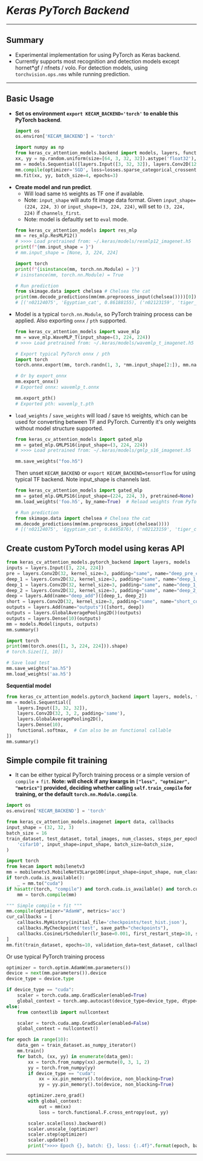 # ___Keras PyTorch Backend___
***

## Summary
  - Experimental implementation for using PyTorch as Keras backend.
  - Currently supports most recognition and detection models except hornet*gf / nfnets / volo. For detection models, using `torchvision.ops.nms` while running prediction.
***

## Basic Usage
- **Set os environment `export KECAM_BACKEND='torch'` to enable this PyTorch backend**.
  ```py
  import os
  os.environ['KECAM_BACKEND'] = 'torch'

  import numpy as np
  from keras_cv_attention_models.backend import models, layers, functional, losses
  xx, yy = np.random.uniform(size=[64, 3, 32, 32]).astype('float32'), np.random.uniform(0, 10, size=[64]).astype('int32')
  mm = models.Sequential([layers.Input([3, 32, 32]), layers.Conv2D(128), layers.GlobalAveragePooling2D(), layers.Dense(10)])
  mm.compile(optimizer='SGD', loss=losses.sparse_categorical_crossentropy, metrics='acc')
  mm.fit(xx, yy, batch_size=4, epochs=3)
  ```
- **Create model and run predict**.
  - Will load same `h5` weights as TF one if available.
  - Note: `input_shape` will auto fit image data format. Given `input_shape=(224, 224, 3)` or `input_shape=(3, 224, 224)`, will set to `(3, 224, 224)` if `channels_first`.
  - Note: model is defaultly set to `eval` mode.
  ```py
  from keras_cv_attention_models import res_mlp
  mm = res_mlp.ResMLP12()
  # >>>> Load pretrained from: ~/.keras/models/resmlp12_imagenet.h5
  print(f"{mm.input_shape = }")
  # mm.input_shape = [None, 3, 224, 224]

  import torch
  print(f"{isinstance(mm, torch.nn.Module) = }")
  # isinstance(mm, torch.nn.Module) = True

  # Run prediction
  from skimage.data import chelsea # Chelsea the cat
  print(mm.decode_predictions(mm(mm.preprocess_input(chelsea())))[0])
  # [('n02124075', 'Egyptian_cat', 0.86188155), ('n02123159', 'tiger_cat', 0.05125639), ...]
  ```
- Model is a typical `torch.nn.Module`, so PyTorch training process can be applied. Also exporting `onnx` / `pth` supported.
  ```py
  from keras_cv_attention_models import wave_mlp
  mm = wave_mlp.WaveMLP_T(input_shape=(3, 224, 224))
  # >>>> Load pretrained from: ~/.keras/models/wavemlp_t_imagenet.h5

  # Export typical PyTorch onnx / pth
  import torch
  torch.onnx.export(mm, torch.randn(1, 3, *mm.input_shape[2:]), mm.name + ".onnx")

  # Or by export_onnx
  mm.export_onnx()
  # Exported onnx: wavemlp_t.onnx

  mm.export_pth()
  # Exported pth: wavemlp_t.pth
  ```
- `load_weights` / `save_weights` will load / save `h5` weights, which can be used for converting between TF and PyTorch. Currently it's only weights without model structure supported.
  ```py
  from keras_cv_attention_models import gated_mlp
  mm = gated_mlp.GMLPS16(input_shape=(3, 224, 224))
  # >>>> Load pretrained from: ~/.keras/models/gmlp_s16_imagenet.h5

  mm.save_weights("foo.h5")
  ```
  Then unset `KECAM_BACKEND` or `export KECAM_BACKEND=tensorflow` for using typical TF backend. Note input_shape is channels last.
  ```py
  from keras_cv_attention_models import gated_mlp
  mm = gated_mlp.GMLPS16(input_shape=(224, 224, 3), pretrained=None)  # channels_last input_shape
  mm.load_weights('foo.h5', by_name=True)  # Reload weights from PyTorch backend

  # Run prediction
  from skimage.data import chelsea # Chelsea the cat
  mm.decode_predictions(mm(mm.preprocess_input(chelsea())))
  # [('n02124075', 'Egyptian_cat', 0.8495876), ('n02123159', 'tiger_cat', 0.029945023), ...]
  ```
## Create custom PyTorch model using keras API
  ```py
  from keras_cv_attention_models.pytorch_backend import layers, models
  inputs = layers.Input([3, 224, 224])
  pre = layers.Conv2D(32, kernel_size=3, padding="same", name="deep_pre_conv")(inputs)
  deep_1 = layers.Conv2D(32, kernel_size=3, padding="same", name="deep_1_1_conv")(pre)
  deep_1 = layers.Conv2D(32, kernel_size=3, padding="same", name="deep_1_2_conv")(deep_1)
  deep_2 = layers.Conv2D(32, kernel_size=3, padding="same", name="deep_2_conv")(pre)
  deep = layers.Add(name="deep_add")([deep_1, deep_2])
  short = layers.Conv2D(32, kernel_size=3, padding="same", name="short_conv")(inputs)
  outputs = layers.Add(name="outputs")([short, deep])
  outputs = layers.GlobalAveragePooling2D()(outputs)
  outputs = layers.Dense(10)(outputs)
  mm = models.Model(inputs, outputs)
  mm.summary()

  import torch
  print(mm(torch.ones([1, 3, 224, 224])).shape)
  # torch.Size([1, 10])

  # Save load test
  mm.save_weights("aa.h5")
  mm.load_weights('aa.h5')
  ```
  **Sequential model**
  ```py
  from keras_cv_attention_models.pytorch_backend import layers, models, functional
  mm = models.Sequential([
      layers.Input([3, 32, 32]),
      layers.Conv2D(32, 3, 2, padding='same'),
      layers.GlobalAveragePooling2D(),
      layers.Dense(10),
      functional.softmax,  # Can also be an functional callable
  ])
  mm.summary()
  ```
## Simple compile fit training
  - It can be either typical PyTorch training process or a simple version of `compile` + `fit`. **Note: will check if any kwargs in `["loss", "optmizer", "metrics"]` provided, deciding whether calling `self.train_compile` for training, or the default `torch.nn.Module.compile`**.
  ```py
  import os
  os.environ['KECAM_BACKEND'] = 'torch'

  from keras_cv_attention_models.imagenet import data, callbacks
  input_shape = (32, 32, 3)
  batch_size = 16
  train_dataset, test_dataset, total_images, num_classes, steps_per_epoch = data.init_dataset(
      'cifar10', input_shape=input_shape, batch_size=batch_size,
  )

  import torch
  from kecam import mobilenetv3
  mm = mobilenetv3.MobileNetV3Large100(input_shape=input_shape, num_classes=num_classes, classifier_activation=None, pretrained=None)
  if torch.cuda.is_available():
      _ = mm.to("cuda")
  if hasattr(torch, "compile") and torch.cuda.is_available() and torch.cuda.get_device_capability()[0] > 6:
      mm = torch.compile(mm)

  """ Simple compile + fit """
  mm.compile(optimizer="AdamW", metrics='acc')
  cur_callbacks = [
      callbacks.MyHistory(initial_file='checkpoints/test_hist.json'),
      callbacks.MyCheckpoint('test', save_path="checkpoints"),
      callbacks.CosineLrScheduler(lr_base=0.001, first_restart_step=10, steps_per_epoch=len(train_dataset)),
  ]
  mm.fit(train_dataset, epochs=10, validation_data=test_dataset, callbacks=cur_callbacks)
  ```
  Or use typical PyTorch training process
  ```py
  optimizer = torch.optim.AdamW(mm.parameters())
  device = next(mm.parameters()).device
  device_type = device.type

  if device_type == "cuda":
      scaler = torch.cuda.amp.GradScaler(enabled=True)
      global_context = torch.amp.autocast(device_type=device_type, dtype=torch.float16)
  else:
      from contextlib import nullcontext

      scaler = torch.cuda.amp.GradScaler(enabled=False)
      global_context = nullcontext()

  for epoch in range(10):
      data_gen = train_dataset.as_numpy_iterator()
      mm.train()
      for batch, (xx, yy) in enumerate(data_gen):
          xx = torch.from_numpy(xx).permute(0, 3, 1, 2)
          yy = torch.from_numpy(yy)
          if device_type == "cuda":
              xx = xx.pin_memory().to(device, non_blocking=True)
              yy = yy.pin_memory().to(device, non_blocking=True)

          optimizer.zero_grad()
          with global_context:
              out = mm(xx)
              loss = torch.functional.F.cross_entropy(out, yy)

          scaler.scale(loss).backward()
          scaler.unscale_(optimizer)
          scaler.step(optimizer)
          scaler.update()
          print(">>>> Epoch {}, batch: {}, loss: {:.4f}".format(epoch, batch, loss.item()))
  ```
***
